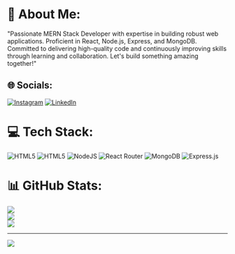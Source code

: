 
# 💫 About Me:
"Passionate MERN Stack Developer with expertise in building robust web applications. Proficient in React, Node.js, Express, and MongoDB. Committed to delivering high-quality code and continuously improving skills through learning and collaboration. Let's build something amazing together!"


## 🌐 Socials:
[![Instagram](https://img.shields.io/badge/Instagram-%23E4405F.svg?logo=Instagram&logoColor=white)](https://instagram.com/_mr_wali_) [![LinkedIn](https://img.shields.io/badge/LinkedIn-%230077B5.svg?logo=linkedin&logoColor=white)](https://linkedin.com/in/wali-mohammad-kadri-501aa3173) 

# 💻 Tech Stack:
![HTML5](https://img.shields.io/badge/html5-%23E34F26.svg?style=for-the-badge&logo=html5&logoColor=white) ![HTML5](https://img.shields.io/badge/html5-%23E34F26.svg?style=for-the-badge&logo=html5&logoColor=white) ![NodeJS](https://img.shields.io/badge/node.js-6DA55F?style=for-the-badge&logo=node.js&logoColor=white) ![React Router](https://img.shields.io/badge/React_Router-CA4245?style=for-the-badge&logo=react-router&logoColor=white) ![MongoDB](https://img.shields.io/badge/MongoDB-%234ea94b.svg?style=for-the-badge&logo=mongodb&logoColor=white) ![Express.js](https://img.shields.io/badge/express.js-%23404d59.svg?style=for-the-badge&logo=express&logoColor=%2361DAFB)
# 📊 GitHub Stats:
![](https://github-readme-stats.vercel.app/api?username=conqxeror&theme=dark&hide_border=false&include_all_commits=true&count_private=true)<br/>
![](https://github-readme-streak-stats.herokuapp.com/?user=conqxeror&theme=dark&hide_border=false)<br/>
![](https://github-readme-stats.vercel.app/api/top-langs/?username=conqxeror&theme=dark&hide_border=false&include_all_commits=true&count_private=true&layout=compact)

---
[![](https://visitcount.itsvg.in/api?id=conqxeror&icon=0&color=0)](https://visitcount.itsvg.in)
